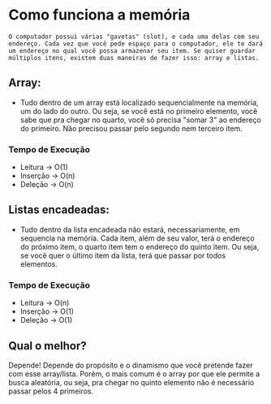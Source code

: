 

# Como funciona a memória

    O computador possui várias "gavetas" (slot), e cada uma delas com seu endereço. Cada vez que você pede espaço para o computador, ele te dará um endereço no qual você possa armazenar seu item. Se quiser guardar múltiplos itens, existem duas maneiras de fazer isso: array e listas.

## Array:
- Tudo dentro de um array está localizado sequencialmente na memória, um do lado do outro. Ou seja, se você está no primeiro elemento, você sabe que pra chegar no quarto, você só precisa "somar 3" ao endereço do primeiro. Não precisou passar pelo segundo nem terceiro item.

### Tempo de Execução
- Leitura -> O(1)
- Inserção -> O(n)
- Deleção -> O(n)

## Listas encadeadas:
- Tudo dentro da lista encadeada não estará, necessariamente, em sequencia na memória. Cada item, além de seu valor, terá o endereço do próximo item, o quarto item tem o endereço do quinto item. Ou seja, se você quer o último item da lista, terá que passar por todos elementos.

### Tempo de Execução
- Leitura -> O(n)
- Inserção -> O(1)
- Deleção -> O(1)

## Qual o melhor?

Depende! Depende do propósito e o dinamismo que você pretende fazer com esse array/lista. Porém, o mais comum é o array por que ele permite a busca aleatória, ou seja, pra chegar no quinto elemento não é necessário passar pelos 4 primeiros.
